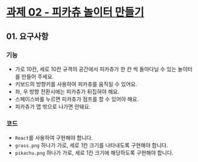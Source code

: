 # [과제 02 - 피카츄 놀이터 만들기](https://teamsparta.notion.site/React-d21d5ac7b3bc464d8c8285a90dc700be?p=254b880411924725ab8edd2bee4e106d&pm=s)

## 01. 요구사항

### 기능

- 가로 10칸, 세로 10칸 규격의 공간에서 피카츄가 한 칸 씩 돌아다닐 수 있는 놀이터를 만들어 주세요.
- 키보드의 방향키를 사용하여 피카츄를 움직일 수 있어요.
- 좌, 우 방향 전환시에는 피카츄가 뒤집혀야 해요.
- 스페이스바를 누르면 피카츄가 점프를 할 수 있어야 해요.
- 피카츄가 맵 밖으로 나가면 안돼요.

### 코드

- `React`를 사용하여 구현해야 합니다.
- `grass.png` 하나가 가로, 세로 1칸 크기를 나타내도록 구현해야 합니다.
- `pikachu.png` 하나가 가로, 세로 1칸 크기에 해당하도록 구현해야 합니다.
